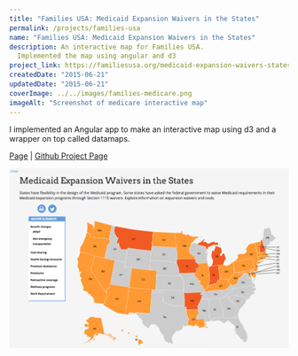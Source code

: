 ```yaml
---
title: "Families USA: Medicaid Expansion Waivers in the States"
permalink: /projects/families-usa
name: "Families USA: Medicaid Expansion Waivers in the States"
description: An interactive map for Families USA.
  Implemented the map using angular and d3
project_link: https://familiesusa.org/medicaid-expansion-waivers-states
createdDate: "2015-06-21"
updatedDate: "2015-06-21"
coverImage: ../../images/families-medicare.png
imageAlt: "Screenshot of medicare interactive map"
---
```


I implemented an Angular app to make an interactive map using d3 and a wrapper on top called datamaps.

[Page](https://familiesusa.org/medicaid-expansion-waivers-states) |
[Github Project Page](https://github.com/caxy4/familes-usa-medicaid)

![Screenshot of medicare interactive map](../../images/families-medicare.png)
